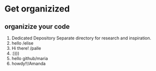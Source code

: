 # Get organizized
## organizize your code
1. Dedicated Depository 
Separate directory for research and inspiration.
2. hello /elise
3. Hi there! /palle
4. :))))
5. hello github/maria
6. howdy!!/Amanda